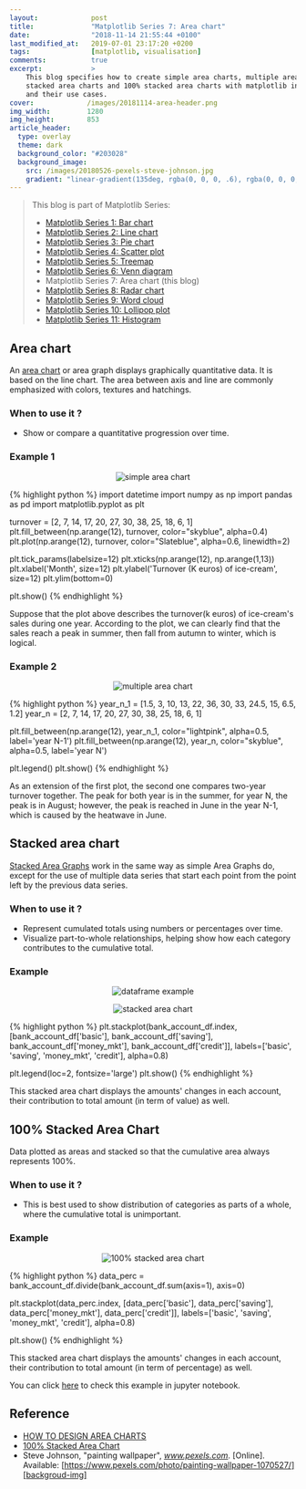 ```yaml
---
layout:             post
title:              "Matplotlib Series 7: Area chart"
date:               "2018-11-14 21:55:44 +0100"
last_modified_at:   2019-07-01 23:17:20 +0200
tags:               [matplotlib, visualisation]
comments:           true
excerpt:            >
    This blog specifies how to create simple area charts, multiple area charts,
    stacked area charts and 100% stacked area charts with matplotlib in Python,
    and their use cases.
cover:             /images/20181114-area-header.png
img_width:         1280
img_height:        853
article_header:
  type: overlay
  theme: dark
  background_color: "#203028"
  background_image:
    src: /images/20180526-pexels-steve-johnson.jpg
    gradient: "linear-gradient(135deg, rgba(0, 0, 0, .6), rgba(0, 0, 0, .4))"
---
```


> This blog is part of Matplotlib Series:
> * [Matplotlib Series 1: Bar chart][series1]
> * [Matplotlib Series 2: Line chart][series2]
> * [Matplotlib Series 3: Pie chart][series3]
> * [Matplotlib Series 4: Scatter plot][series4]
> * [Matplotlib Series 5: Treemap][series5]
> * [Matplotlib Series 6: Venn diagram][series6]
> * Matplotlib Series 7: Area chart (this blog)
> * [Matplotlib Series 8: Radar chart][series8]
> * [Matplotlib Series 9: Word cloud][series9]
> * [Matplotlib Series 10: Lollipop plot][series10]
> * [Matplotlib Series 11: Histogram][series11]

## Area chart
An [area chart][area chart] or area graph displays graphically quantitative data.
It is based on the line chart. The area between axis and line are commonly
emphasized with colors, textures and hatchings.

### When to use it ?
- Show or compare a quantitative progression over time.

### Example 1
<p align="center">
  <img alt="simple area chart"
  src="{{ site.baseurl }}/images/20181114-simple-area-chart.png"/>
</p>

{% highlight python %}
import datetime
import numpy as np
import pandas as pd
import matplotlib.pyplot as plt

turnover = [2, 7, 14, 17, 20, 27, 30, 38, 25, 18, 6, 1]
plt.fill_between(np.arange(12), turnover,
                 color="skyblue", alpha=0.4)
plt.plot(np.arange(12), turnover, color="Slateblue",
         alpha=0.6, linewidth=2)

plt.tick_params(labelsize=12)
plt.xticks(np.arange(12), np.arange(1,13))
plt.xlabel('Month', size=12)
plt.ylabel('Turnover (K euros) of ice-cream', size=12)
plt.ylim(bottom=0)

plt.show()
{% endhighlight %}

Suppose that the plot above describes the turnover(k euros) of ice-cream's
sales during one year. According to the plot, we can clearly find that the
sales reach a peak in summer, then fall from autumn to winter, which is logical.

### Example 2
<p align="center">
  <img alt="multiple area chart"
  src="{{ site.baseurl }}/images/20181114-multi-area-chart.png"/>
</p>

{% highlight python %}
year_n_1 = [1.5, 3, 10, 13, 22, 36, 30, 33, 24.5, 15, 6.5, 1.2]
year_n = [2, 7, 14, 17, 20, 27, 30, 38, 25, 18, 6, 1]

plt.fill_between(np.arange(12), year_n_1, color="lightpink",
                 alpha=0.5, label='year N-1')
plt.fill_between(np.arange(12), year_n, color="skyblue",
                 alpha=0.5, label='year N')

plt.legend()
plt.show()
{% endhighlight %}

As an extension of the first plot, the second one compares two-year turnover
together. The peak for both year is in the summer, for year N, the peak is in
August; however, the peak is reached in June in the year N-1, which is caused
by the heatwave in June.

## Stacked area chart
[Stacked Area Graphs][Stacked Area Graph] work in the same way as simple Area
Graphs do, except for the use of multiple data series that start each point
from the point left by the previous data series.

### When to use it ?
- Represent cumulated totals using numbers or percentages over time.
- Visualize part-to-whole relationships, helping show how each category
contributes to the cumulative total.

### Example
<p align="center">
  <img alt="dataframe example"
  src="{{ site.baseurl }}/images/20181114-df.png"/>
</p>

<p align="center">
  <img alt="stacked area chart"
  src="{{ site.baseurl }}/images/20181114-stacked-area-chart.png"/>
</p>

{% highlight python %}
plt.stackplot(bank_account_df.index,
              [bank_account_df['basic'], bank_account_df['saving'],
               bank_account_df['money_mkt'], bank_account_df['credit']],
              labels=['basic', 'saving', 'money_mkt', 'credit'],
              alpha=0.8)

plt.legend(loc=2, fontsize='large')
plt.show()
{% endhighlight %}

This stacked area chart displays the amounts' changes in each account, their
contribution to total amount (in term of value) as well.

## 100% Stacked Area Chart
Data plotted as areas and stacked so that the cumulative area always represents
100%.

### When to use it ?
- This is best used to show distribution of categories as parts of a whole,
where the cumulative total is unimportant.

### Example
<p align="center">
  <img alt="100% stacked area chart"
  src="{{ site.baseurl }}/images/20181114-full-stacked-area-chart.png"/>
</p>

{% highlight python %}
data_perc = bank_account_df.divide(bank_account_df.sum(axis=1), axis=0)

plt.stackplot(data_perc.index,
              [data_perc['basic'], data_perc['saving'],
               data_perc['money_mkt'], data_perc['credit']],
              labels=['basic', 'saving', 'money_mkt', 'credit'],
              alpha=0.8)

plt.show()
{% endhighlight %}

This stacked area chart displays the amounts' changes in each account, their
contribution to total amount (in term of percentage) as well.

You can click [here][notebook] to check this example in jupyter notebook.

## Reference
- [HOW TO DESIGN AREA CHARTS][r1]
- [100% Stacked Area Chart][r2]
- Steve Johnson, "painting wallpaper", _www.pexels.com_. [Online]. Available: [https://www.pexels.com/photo/painting-wallpaper-1070527/][backgroud-img]

[area chart]: https://en.wikipedia.org/wiki/Area_chart
[Stacked Area Graph]: https://datavizcatalogue.com/methods/stacked_area_graph.html
[notebook]: https://github.com/jingwen-z/python-playground/blob/master/python_for_data_analysis/plotting_and_visualization/area_chart.ipynb
[r1]: https://visage.co/data-visualization-101-area-charts/
[r2]: https://exceljet.net/chart-type/100-stacked-area-chart
[series1]: https://jingwen-z.github.io/data-viz-with-matplotlib-series1-bar-chart/
[series2]: https://jingwen-z.github.io/data-viz-with-matplotlib-series2-line-chart/
[series3]: https://jingwen-z.github.io/data-viz-with-matplotlib-series3-pie-chart/
[series4]: https://jingwen-z.github.io/data-viz-with-matplotlib-series4-scatter-plot/
[series5]: https://jingwen-z.github.io/data-viz-with-matplotlib-series5-treemap/
[series6]: https://jingwen-z.github.io/data-viz-with-matplotlib-series6-venn-diagram/
[series8]: https://jingwen-z.github.io/data-viz-with-matplotlib-series8-radar-chart/
[series9]: https://jingwen-z.github.io/data-viz-with-matplotlib-series9-word-cloud/
[series10]: https://jingwen-z.github.io/data-viz-with-matplotlib-series10-lollipop-plot/
[series11]: https://jingwen-z.github.io/data-viz-with-matplotlib-series11-histogram/
[backgroud-img]: https://www.pexels.com/photo/painting-wallpaper-1070527/
